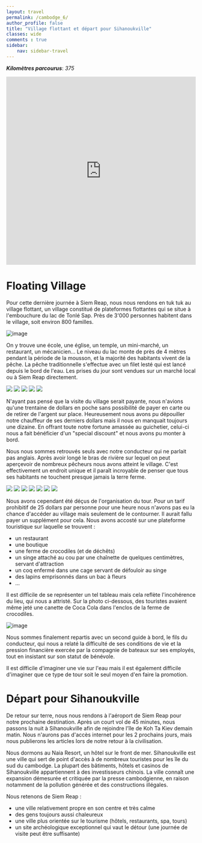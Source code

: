 ```yaml
---
layout: travel
permalink: /cambodge_6/
author_profile: false
title: "Village flottant et départ pour Sihanoukville"
classes: wide
comments : true
sidebar:
    nav: sidebar-travel
---
```


<!-- jQuery 1.8 or later, 33 KB -->
<script src="https://ajax.googleapis.com/ajax/libs/jquery/1.11.1/jquery.min.js"></script>

<!-- Fotorama from CDNJS, 19 KB -->
<link  href="https://cdnjs.cloudflare.com/ajax/libs/fotorama/4.6.4/fotorama.css" rel="stylesheet">
<script src="https://cdnjs.cloudflare.com/ajax/libs/fotorama/4.6.4/fotorama.js"></script>

***Kilomètres parcourus***: *375*

<iframe src="https://www.google.com/maps/d/u/0/embed?mid=1iPF9xFV7E_cuj4nt6z2JuDfwCq-qrUqB" width="100%" height="500" frameBorder="0"></iframe>

<br>

# Floating Village

Pour cette dernière journée à Siem Reap, nous nous rendons en tuk tuk au village flottant, un village constitué de plateformes flottantes qui se situe à l'embouchure du lac de Tonlé Sap. Près de 3'000 personnes habitent dans le village, soit environ 800 familles. 

![image](https://drive.google.com/uc?id=15XsaIefCiVS8-z0S2oKgcgJ3e4l9M8EI)

On y trouve une école, une église, un temple, un mini-marché, un restaurant, un mécanicien... Le niveau du lac monte de près de 4 mètres pendant la période de la mousson, et la majorité des habitants vivent de la pêche. La pêche traditionnelle s'effectue avec un filet lesté qui est lancé depuis le bord de l'eau. Les prises du jour sont vendues sur un marché local ou à Siem Reap directement.

<div class="fotorama">
  <img src="https://drive.google.com/uc?id=1N5HvksMxNbnZd52my7MFYMXaqL_LW18Q">
  <img src="https://drive.google.com/uc?id=1927M5rhtKQaLxCT-SBmpFKtvKLsHiPP7">
  <img src="https://drive.google.com/uc?id=1QXuPnlNB-DZHBVLLhVL6o9mfUQyzchth">
  <img src="https://drive.google.com/uc?id=1DHEyTzO86lhUGVBTDwCo2tcszw9hFsOL">
  <img src="https://drive.google.com/uc?id=1sM9yDRHR3W43gPGM2KGMJkun650PMnsX">
</div>

N'ayant pas pensé que la visite du village serait payante, nous n'avions qu'une trentaine de dollars en poche sans possibilité de payer en carte ou de retirer de l'argent sur place. Heureusement nous avons pu dépouiller notre chauffeur de ses derniers dollars mais il nous en manquait toujours une dizaine. En offrant toute notre fortune amassée au guichetier, celui-ci nous a fait bénéficier d'un "special discount" et nous avons pu monter à bord. 

Nous nous sommes retrouvés seuls avec notre conducteur qui ne parlait pas anglais. Après avoir longé le bras de rivière sur lequel on peut aperçevoir de nombreux pêcheurs nous avons atteint le village. C'est effectivement un endroit unique et il paraît incroyable de penser que tous ses habitants ne touchent presque jamais la terre ferme.

<div class="fotorama">
  <img src="https://drive.google.com/uc?id=1zsFwFPl18p92Dx8NgEWB4FZAVyzfDibR">
  <img src="https://drive.google.com/uc?id=1CzhWZDSQNhZj149FHBnRUz4cwwSLIMVm">
  <img src="https://drive.google.com/uc?id=1M9cRsNGyRR-UtCIr0Pc5h-sffMEjURgx">
  <img src="https://drive.google.com/uc?id=1BRm0wckpsqJzl5ipSumA5S57B-bL8fwd">
  <img src="https://drive.google.com/uc?id=1SCTQC7cnzORY1iXDUjRW1mwVy4QNr2F9">
  <img src="https://drive.google.com/uc?id=1zZTPwhNHSMFXeqzN-IaUdmAsanyY6KnZ">
  <img src="https://drive.google.com/uc?id=1Agw27rYj93WdT5vlOu6ojcBlTX651DJK">
</div>

Nous avons cependant été déçus de l'organisation du tour. Pour un tarif prohibitif de 25 dollars par personne pour une heure nous n'avons pas eu la chance d'accéder au village mais seulement de le contourner. Il aurait fallu payer un supplément pour cela. Nous avons accosté sur une plateforme touristique sur laquelle se trouvent :
- un restaurant 
- une boutique 
- une ferme de crocodiles (et de déchêts)
- un singe attaché au cou par une chaînette de quelques centimètres, servant d'attraction 
- un coq enfermé dans une cage servant de défouloir au singe 
- des lapins emprisonnés dans un bac à fleurs 
- ...

Il est difficile de se représenter un tel tableau mais cela reflète l'incohérence du lieu, qui nous a attristé. Sur la photo ci-dessous, des touristes avaient même jeté une canette de Coca Cola dans l'enclos de la ferme de crocodiles.

![image](https://drive.google.com/uc?id=1x-f0oTAuTAbhZ-MAgaMXDhiR2Sbuo3RM)

Nous sommes finalement repartis avec un second guide à bord, le fils du conducteur, qui nous a relaté la difficulté de ses conditions de vie et la pression financière exercée par la compagnie de bateaux sur ses employés, tout en insistant sur son statut de bénévole. 

Il est difficile d'imaginer une vie sur l'eau mais il est également difficile d'imaginer que ce type de tour soit le seul moyen d'en faire la promotion. 

# Départ pour Sihanoukville

De retour sur terre, nous nous rendons à l'aéroport de Siem Reap pour notre prochaine destination. Après un court vol de 45 minutes, nous passons la nuit à Sihanoukville afin de rejoindre l'île de Koh Ta Kiev demain matin. Nous n'aurons pas d'accès internet pour les 2 prochains jours, mais nous publierons les articles lors de notre retour à la civilisation. 

Nous dormons au Naia Resort, un hôtel sur le front de mer. Sihanoukville est une ville qui sert de point d'accès à de nombreux touristes pour les île du sud du cambodge. La plupart des bâtiments, hôtels et casinos de Sihanoukville appartiennent à des investisseurs chinois. La ville connaît une expansion démesurée et critiquée par la presse cambodgienne, en raison notamment de la pollution générée et des constructions illégales.

Nous retenons de Siem Reap : 
- une ville relativement propre en son centre et très calme 
- des gens toujours aussi chaleureux 
- une ville plus orientée sur le tourisme (hôtels, restaurants, spa, tours)
- un site archéologique exceptionnel qui vaut le détour (une journée de visite peut être suffisante)